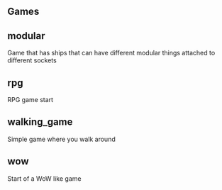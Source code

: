 Games
-----

modular
-------
Game that has ships that can have different modular
things attached to different sockets

rpg
---
RPG game start

walking_game
------------
Simple game where you walk around

wow
---
Start of a WoW like game
